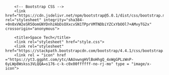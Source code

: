 <!doctype html>
<html lang="en">
    <head>
        <!-- Required meta tags -->
        <meta charset="utf-8">
        <meta name="viewport" content="width=device-width, initial-scale=1">

        <!-- Bootstrap CSS -->
        <link href="https://cdn.jsdelivr.net/npm/bootstrap@5.0.1/dist/css/bootstrap.min.css" rel="stylesheet" integrity="sha384-+0n0xVW2eSR5OomGNYDnhzAbDsOXxcvSN1TPprVMTNDbiYZCxYbOOl7+AMvyTG2x" crossorigin="anonymous">

        <title>Space Tech</title>
        <link rel="stylesheet" href="style.css">
        <link rel="stylesheet" href="https://stackpath.bootstrapcdn.com/bootstrap/4.4.1/css/bootstrap.min.css">
        <link rel = "icon" href ="https://yt3.ggpht.com/ytc/AAUvwngHVlBoHhgQ_4xWgGPLzWnP-6yLWp8Wskss3VLQQA=s176-c-k-c0x00ffffff-no-rj-mo" type = "image/x-icon">
</head>
        <script src="https://code.jquery.com/jquery-3.3.1.slim.min.js"></script>
        <script src="https://cdnjs.cloudflare.com/ajax/libs/popper.js/1.14.3/umd/popper.min.js"></script>
        <script src="https://stackpath.bootstrapcdn.com/bootstrap/4.1.3/js/bootstrap.min.js"></script>





<!DOCTYPE html>
<html lang="en">

<head>
        <meta charset="utf-8" />
        <meta name="viewport"
                    content="width=device-width, initial-scale=1.0" />
        <meta http-equiv="X-UA-Compatible" content="ie=edge" />
        <title>Loader Demo</title>
        <style>
                #loader {
                        border: 12px solid #f3f3f3;
                        border-radius: 50%;
                        border-top: 12px solid #444444;
                        width: 70px;
                        height: 70px;
                        animation: spin 1s linear infinite;
                }

                @keyframes spin {
                        100% {
                                transform: rotate(360deg);
                        }
                }

                .center {
                        position: absolute;
                        top: 0;
                        bottom: 0;
                        left: 0;
                        right: 0;
                        margin: auto;
                }
        </style>
</head>
<body>
        <div id="loader" class="center"></div>
        <script>
                document.onreadystatechange = function() {
                        if (document.readyState !== "complete") {
                                document.querySelector(
                                    "body").style.visibility = "hidden";
                                document.querySelector(
                                    "#loader").style.visibility = "visible";
                        } else {
                                document.querySelector(
                                    "#loader").style.display = "none";
                                document.querySelector(
                                    "body").style.visibility = "visible";
                        }
                };
        </script>
</body>
</html>




<nav class="navbar navbar-dark bg-primary">
    <div class="container-fluid">
        <a class="navbar-brand" href="index.html">
            <img src="https://yt3.ggpht.com/ytc/AAUvwngHVlBoHhgQ_4xWgGPLzWnP-6yLWp8Wskss3VLQQA=s176-c-k-c0x00ffffff-no-rj-mo" width="30" height="30" class="d-inline-block align-top" alt="">
        Space Tech</a>
        <button class="navbar-toggler" type="button" data-toggle="collapse" data-target="#navbarNav" aria-controls="navbarNav" aria-expanded="false" aria-label="Toggle navigation">
            <span class="navbar-toggler-icon"></span>
        </button>
        <div class="collapse navbar-collapse" id="navbarNav">
            <ul class="navbar-nav">
                <li class="nav-item">
                    <a class="nav-link active" aria-current="page" href="album.html">Gallery</a>
                </li>
            </ul>
        </div>
    </div>
</nav>










<div id="carouselExampleControls" class="carousel slide" data-ride="carousel">
    <div class="carousel-inner">
        <div class="carousel-item active">
            <a href="mailto:"><img src="https://wallpaperaccess.com/full/3214493.jpg" class="d-block w-100" alt="..."></a>
        </div>
        <div class="carousel-item">
            <a href="mailto:"><img src="https://www.teahub.io/photos/full/59-594803_wallpaper-1080p-space-wallpaper-1080p-space-background-hd.jpg" class="d-block w-100" alt="..." ></a>
        </div>
        <div class="carousel-item">
            <a href="mailto:"><img src="https://www.wallpapertip.com/wmimgs/158-1588273_end-of-the-world-astronaut.jpg" class="d-block w-100" alt="..."></a>
        </div>
    </div>
    <button class="carousel-control-prev" type="button" data-target="#carouselExampleControls" data-slide="prev">
        <span class="carousel-control-prev-icon" aria-hidden="true"></span>
        <span class="visually-hidden">Previous</span>
    </button>
    <button class="carousel-control-next" type="button" data-target="#carouselExampleControls" data-slide="next">
        <span class="carousel-control-next-icon" aria-hidden="true"></span>
        <span class="visually-hidden">Next</span>
    </button>
</div>






<a class="btn btn-warning" button type="button" href="isro.html">isro</a>
<a class="btn btn-primary" button type="button" href="nasa.html">NASA</a>
<a class="btn btn-danger" button type="button" href="cnsa.html">CNSA</a>
<a class="btn btn-dark" button type="button" href ="spacex.html">SPACEX</a>






<h1 style="border-bottom:4px solid black;">What is Space?</h1>
<div class="p-3 mb-2 bg-warning text-dark">Space is the boundless three-dimensional extent in which objects and events have relative position and direction.[1] In classical physics, physical space is often conceived in three linear dimensions, although modern physicists usually consider it, with time, to be part of a boundless four-dimensional continuum known as spacetime.
The concept of space is considered to be of fundamental importance to an understanding of the physical universe. However, disagreement continues between philosophers over whether it is itself an entity, a relationship between entities, or part of a conceptual framework.
Debates concerning the nature, essence and the mode of existence of space date back to antiquity; namely, to treatises like the Timaeus of Plato, or Socrates in his reflections on what the Greeks called khôra (i.e. "space"), or in the Physics of Aristotle (Book IV, Delta)
in the definition of topos (i.e. place), or in the later "geometrical conception of place" as "space qua extension" in the Discourse on Place (Qawl fi al-Makan) of the 11th-century Arab polymath Alhazen.[2] Many of these classical philosophical questions were discussed in the Renaissance and then reformulated in the 17th century,
particularly during the early development of classical mechanics. In Isaac Newton's view, space was absolute—in the sense that it existed permanently and independently of whether there was any matter in the space.[3] Other natural philosophers, notably Gottfried Leibniz, thought instead that space was in fact a
collection of relations between objects, given by their distance and direction from one another.In the 18th century, the philosopher and theologian George Berkeley attempted to refute the "visibility of spatial depth" in his Essay Towards a New Theory of Vision. Later, the metaphysician Immanuel Kant said that the
concepts of space and time are not empirical ones derived from experiences of the outside world—they are elements of an already given systematic framework that humans possess and use to structure all experiences. Kant referred to the experience of "space" in his Critique of Pure Reason as being a subjective "pure
 a priori form of intuition".In the 19th and 20th centuries mathematicians began to examine geometries that are non-Euclidean, in which space is conceived as curved, rather than flat. According to Albert Einstein's theory of general relativity, space around gravitational fields deviates from Euclidean space.[4] Experimental tests of general
relativity have confirmed that non-Euclidean geometries provide a better model for the shape of space.</div>






        <!-- Optional JavaScript; choose one of the two! -->

        <!-- Option 1: Bootstrap Bundle with Popper -->
        <script src="https://cdn.jsdelivr.net/npm/bootstrap@5.0.1/dist/js/bootstrap.bundle.min.js" integrity="sha384-gtEjrD/SeCtmISkJkNUaaKMoLD0//ElJ19smozuHV6z3Iehds+3Ulb9Bn9Plx0x4" crossorigin="anonymous"></script>

        <!-- Option 2: Separate Popper and Bootstrap JS -->
        <!--
        <script src="https://cdn.jsdelivr.net/npm/@popperjs/core@2.9.2/dist/umd/popper.min.js" integrity="sha384-IQsoLXl5PILFhosVNubq5LC7Qb9DXgDA9i+tQ8Zj3iwWAwPtgFTxbJ8NT4GN1R8p" crossorigin="anonymous"></script>
        <script src="https://cdn.jsdelivr.net/npm/bootstrap@5.0.1/dist/js/bootstrap.min.js" integrity="sha384-Atwg2Pkwv9vp0ygtn1JAojH0nYbwNJLPhwyoVbhoPwBhjQPR5VtM2+xf0Uwh9KtT" crossorigin="anonymous"></script>
        -->
    </body>
</html>
